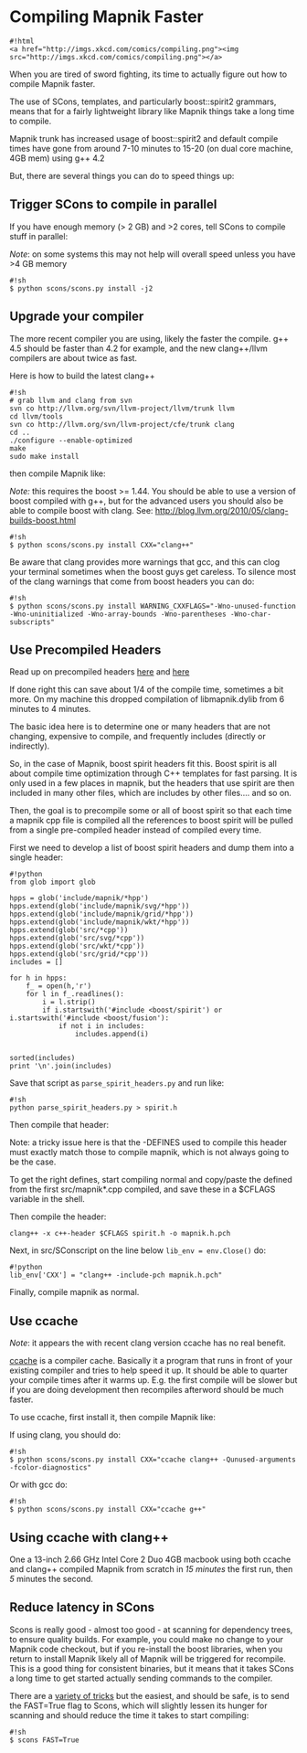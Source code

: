 <!-- Name: FasterCompiling -->
<!-- Version: 11 -->
<!-- Last-Modified: 2011/08/11 07:29:20 -->
<!-- Author: springmeyer -->


# Compiling Mapnik Faster

    #!html
    <a href="http://imgs.xkcd.com/comics/compiling.png"><img src="http://imgs.xkcd.com/comics/compiling.png"></a>

When you are tired of sword fighting, its time to actually figure out how to compile Mapnik faster.
 

The use of SCons, templates, and particularly boost::spirit2 grammars, means that for a fairly lightweight library like Mapnik things take a long time to compile.

Mapnik trunk has increased usage of boost::spirit2 and default compile times have gone from around 7-10 minutes to 15-20 (on dual core machine, 4GB mem) using g++ 4.2

But, there are several things you can do to speed things up:

## Trigger SCons to compile in parallel
If you have enough memory (> 2 GB) and >2 cores, tell SCons to compile stuff in parallel:

*Note*: on some systems this may not help will overall speed unless you have >4 GB memory


    #!sh
    $ python scons/scons.py install -j2

## Upgrade your compiler
The more recent compiler you are using, likely the faster the compile. g++ 4.5 should be faster than 4.2 for example, and the new clang++/llvm compilers are about twice as fast.

Here is how to build the latest clang++

    #!sh
    # grab llvm and clang from svn
    svn co http://llvm.org/svn/llvm-project/llvm/trunk llvm
    cd llvm/tools
    svn co http://llvm.org/svn/llvm-project/cfe/trunk clang
    cd ..
    ./configure --enable-optimized
    make
    sudo make install

then compile Mapnik like:

*Note:* this requires the boost >= 1.44. You should be able to use a version of boost compiled with g++, but for the advanced users you should also be able to compile boost with clang. See: http://blog.llvm.org/2010/05/clang-builds-boost.html


    #!sh
    $ python scons/scons.py install CXX="clang++"

Be aware that clang provides more warnings that gcc, and this can clog your terminal sometimes when the boost guys get careless. To silence most of the clang warnings that come from boost headers you can do:


    #!sh
    $ python scons/scons.py install WARNING_CXXFLAGS="-Wno-unused-function -Wno-uninitialized -Wno-array-bounds -Wno-parentheses -Wno-char-subscripts"

## Use Precompiled Headers

Read up on precompiled headers [here](http://clang.llvm.org/docs/UsersManual.html#precompiledheaders) and [here](http://gcc.gnu.org/onlinedocs/gcc-4.0.4/gcc/Precompiled-Headers.html)

If done right this can save about 1/4 of the compile time, sometimes a bit more. On my machine this dropped compilation of libmapnik.dylib from 6 minutes to 4 minutes.

The basic idea here is to determine one or many headers that are not changing, expensive to compile, and frequently includes (directly or indirectly).

So, in the case of Mapnik, boost spirit headers fit this. Boost spirit is all about compile time optimization through C++ templates for fast parsing. It is only used in a few places in mapnik, but the headers that use spirit are then included in many other files, which are includes by other files.... and so on.

Then, the goal is to precompile some or all of boost spirit so that each time a mapnik cpp file is compiled all the references to boost spirit will be pulled from a single pre-compiled header instead of compiled every time.

First we need to develop a list of boost spirit headers and dump them into a single header:


    #!python
    from glob import glob
    
    hpps = glob('include/mapnik/*hpp')
    hpps.extend(glob('include/mapnik/svg/*hpp'))
    hpps.extend(glob('include/mapnik/grid/*hpp'))
    hpps.extend(glob('include/mapnik/wkt/*hpp'))
    hpps.extend(glob('src/*cpp'))
    hpps.extend(glob('src/svg/*cpp'))
    hpps.extend(glob('src/wkt/*cpp'))
    hpps.extend(glob('src/grid/*cpp'))
    includes = []
    
    for h in hpps:
        f_ = open(h,'r')
        for l in f_.readlines():
            i = l.strip()
            if i.startswith('#include <boost/spirit') or i.startswith('#include <boost/fusion'):
                if not i in includes:
                    includes.append(i)
    
    
    sorted(includes)
    print '\n'.join(includes)

Save that script as `parse_spirit_headers.py` and run like:

    #!sh
    python parse_spirit_headers.py > spirit.h

Then compile that header:

Note: a tricky issue here is that the -DEFINES used to compile this header must exactly match those to compile mapnik, which is not always going to be the case.

To get the right defines, start compiling normal and copy/paste the defined from the first src/mapnik*.cpp compiled, and save these in a $CFLAGS variable in the shell.

Then compile the header:

    clang++ -x c++-header $CFLAGS spirit.h -o mapnik.h.pch


Next, in src/SConscript on the line below `lib_env = env.Close()` do:


    #!python
    lib_env['CXX'] = "clang++ -include-pch mapnik.h.pch"

Finally, compile mapnik as normal.

## Use ccache

*Note*: it appears the with recent clang version ccache has no real benefit.

[ccache](http://ccache.samba.org/) is a compiler cache. Basically it a program that runs in front of your existing compiler and tries to help speed it up. It should be able to quarter your compile times after it warms up. E.g. the first compile will be slower but if you are doing development then recompiles afterword should be much faster.

To use ccache, first install it, then compile Mapnik like:

If using clang, you should do:

    #!sh
    $ python scons/scons.py install CXX="ccache clang++ -Qunused-arguments -fcolor-diagnostics"

Or with gcc do:

    #!sh
    $ python scons/scons.py install CXX="ccache g++"


## Using ccache with clang++

One a 13-inch 2.66 GHz Intel Core 2 Duo 4GB macbook using both ccache and clang++ compiled Mapnik from scratch in *15 minutes* the first run, then *5* minutes the second.


## Reduce latency in SCons
Scons is really good - almost too good - at scanning for dependency trees, to ensure quality builds. For example, you could make no change to your Mapnik code checkout, but if you re-install the boost libraries, when you return to install Mapnik likely all of Mapnik will be triggered for recompile. This is a good thing for consistent binaries, but it means that it takes SCons a long time to get started actually sending commands to the compiler.

There are a [variety of tricks](http://www.scons.org/wiki/GoFastButton) but the easiest, and should be safe, is to send the FAST=True flag to Scons, which will slightly lessen its hunger for scanning and should reduce the time it takes to start compiling:

    #!sh
    $ scons FAST=True

